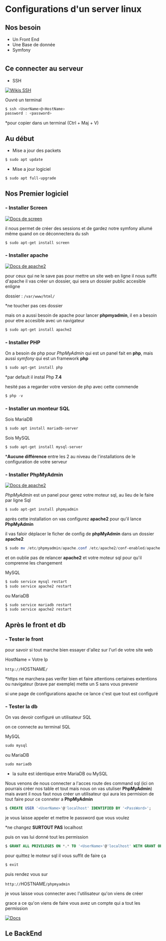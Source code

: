 # Configurations d'un server linux

## Nos besoin

- Un Front End 
- Une Base de donnée
- Symfony

#


## Ce connecter au serveur

- SSH

[![Wikis SSH](https://img.shields.io/badge/Wikis-SSH-3960ef)](https://fr.wikipedia.org/wiki/Secure_Shell)

Ouvré un terminal

```powershell
$ ssh <UserName>@<HostName>
password : <password>
```

*pour copier dans un terminal (Ctrl + Maj + V)

## Au début

- Mise a jour des packets

```powershell
$ sudo apt update
```

- Mise a jour logiciel

```powershell
$ sudo apt full-upgrade 
```

## Nos Premier logiciel

### - Installer Screen 

[![Docs de screen](https://img.shields.io/badge/Docs-Screen-3960ef)](https://doc.ubuntu-fr.org/screen/)


il nous permet de créer des sessions et de gardez notre symfony allumé même quand on ce déconnectera du ssh

```powershell
$ sudo apt-get install screen
```

### - Installer apache

[![Docs de apache2](https://img.shields.io/badge/Docs-Apache2-3960ef)](https://doc.ubuntu-fr.org/apache2/)

pour ceux qui ne le save pas pour mettre un site web en ligne il nous suffit d'apache il vas créer un dossier, qui sera un dossier public accesible enligne

dossier : ``/var/www/html/``

*ne toucher pas ces dossier

mais on a aussi besoin de apache pour lancer **phpmyadmin**, il en a besoin pour etre accesible avec un navigateur

```powershell
$ sudo apt-get install apache2
```

### - Installer PHP

On a besoin de php pour *PhpMyAdmin* qui est un panel fait en **php**, mais aussi *symfony* qui est un framework **php**

```powershell
$ sudo apt-get install php
```

*par default il instal Php **7.4**

hesité pas a regarder votre version de php avec cette commende

```powershell
$ php -v
```

### - Installer un monteur SQL

Sois MariaDB

```powershell
$ sudo apt install mariadb-server
```

Sois MySQL

```powershell
$ sudo apt-get install mysql-server
```

***Aucune différence** entre les 2 au niveau de l'installations de le configuration de votre serveur

### - Installer PhpMyAdmin

[![Docs de apache2](https://img.shields.io/badge/Docs-PhpMyAdmin-3960ef)](https://doc.ubuntu-fr.org/phpmyadmin/)

*PhpMyAdmin* est un panel pour gerez votre moteur sql, au lieu de le faire par ligne Sql

```powershell
$ sudo apt-get install phpmyadmin
```

après cette installation on vas configurez **apache2** pour qu'il lance **PhpMyAdmin**

il vas faloir déplacer le ficher de config de **phpMyAdmin** dans un dossier **apache2**

```powershell
$ sudo mv /etc/phpmyadmin/apache.conf /etc/apache2/conf-enabled/apache.conf
```

et on oublie pas de relancer **apache2** et votre moteur sql pour qu'il comprenne les changement

MySQL
```powershell
$ sudo service mysql restart
$ sudo service apache2 restart
```
ou MariaDB
```powershell
$ sudo service mariadb restart
$ sudo service apache2 restart
```

## Après le front et db

### - Tester le front

pour savoir si tout marche bien essayer d'allez sur l'url de votre site web

HostName = Votre Ip

``http://``HOSTNAME``/``

*https ne marchera pas verifer bien et faire attentions certaines extentions ou navigateur (brave par exemple) mette un S sans vous prevenir

si une page de configurations apache ce lance c'est que tout est configuré

### - Tester la db

On vas devoir configuré un utilisateur SQL

on ce connecte au terminal SQL

MySQL
```powershell
sudo mysql
```
ou MariaDB
```powershell
sudo mariadb
```

* la suite est identique entre MariaDB ou MySQL

Nous venons de nous connecter a l'acces route des command sql (ici on pourrais créer nos table et tout mais nous on vas utuliser **PhpMyAdmin**) 
mais avant il nous faut nous créer un utilisateur qui aura les permision de tout faire pour ce conneter a **PhpMyAdmin**

```sql
$ CREATE USER '<UserName>'@'localhost' IDENTIFIED BY '<PassWord>';
```

je vous laisse appeler et mettre le password que vous voulez 

*ne changez **SURTOUT PAS** localhost

puis on vas lui donné tout les permission

```sql
$ GRANT ALL PRIVILEGES ON *.* TO '<UserName>'@'localhost' WITH GRANT OPTION;
```

pour quittez le moteur sql il vous suffit de faire ça

```sql
$ exit
```

puis rendez vous sur 

``http://``HOSTNAME``/phpmyadmin``

je vous laisse vous connecter avec l'utilisateur qu'on viens de créer 

grace a ce qu'on viens de faire vous avez un compte qui a tout les permission

[![Docs](https://img.shields.io/badge/Docs-En%20Cas%20De%20Probleme-3960ef)](https://www.digitalocean.com/community/tutorials/how-to-install-and-secure-phpmyadmin-on-debian-9)

## Le BackEnd
